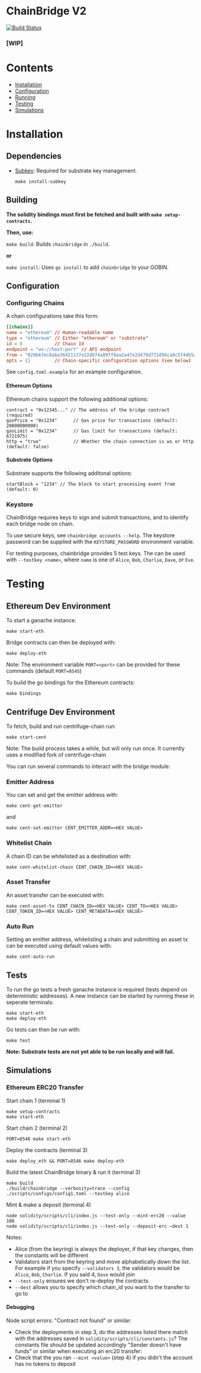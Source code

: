 # ChainBridge V2

[![Build Status](https://travis-ci.com/ChainSafe/ChainBridgeV2.svg?branch=master)](https://travis-ci.com/ChainSafe/ChainBridgeV2)

<h3><b>[WIP]</b></h3>

# Contents

- [Installation](#installation)
- [Configuration](#configuration)
- [Running](#running)
- [Testing](#testing)
- [Simulations](#simulations)

# Installation

## Dependencies

- [Subkey](https://github.com/paritytech/substrate): 
Required for substrate key management.

  `make install-subkey`


## Building

**The solidity bindings must first be fetched and built with `make setup-contracts`.**

**Then, use:**

`make build`: Builds `chainbridge` in `./build`.

**or**

`make install`: Uses `go install` to add `chainbridge` to your GOBIN.

## Configuration

### Configuring Chains

A chain configurations take this form:
```toml
[[chains]]
name = "ethereum" // Human-readable name
type = "ethereum" // Either "ethereum" or "substrate"
id = 0            // Chain Id
endpoint = "ws://host:port" // API endpoint
from = "029b67ec8aba36421137e22d874a897f8aa2a47e2d479d772d96ca8c5744b5a95c" // Public key of desired key, not required for test keys
opts = {}         // Chain-specific configuration options (see below)
```

See `config.toml.example` for an example configuration. 

#### Ethereum Options

Ethereum chains support the following additional options:

```
contract = "0x12345..." // The address of the bridge contract (required)
gasPrice = "0x1234"      // Gas price for transactions (default: 20000000000)
gasLimit = "0x1234"      // Gas limit for transactions (default: 6721975)
http = "true"            // Whether the chain connection is ws or http (default: false)
```

#### Substrate Options

Substrate supports the following additonal options:

```
startBlock = "1234" // The block to start processing event from (default: 0)
```

### Keystore

ChainBridge requires keys to sign and submit transactions, and to identify each bridge node on chain.

To use secure keys, see `chainbridge accounts --help`. The keystore password can be supplied with the `KEYSTORE_PASSWORD` environment variable.

For testing purposes, chainbridge provides 5 test keys. The can be used with `--testkey <name>`, where `name` is one of `Alice`, `Bob`, `Charlie`, `Dave`, or `Eve`. 

# Testing

## Ethereum Dev Environment 

To start a ganache instance:
```
make start-eth
```

Bridge contracts can then be deployed with:
```
make deploy-eth
```

Note: The environment variable `PORT=<port>` can be provided for these commands (default `PORT=8545`)

To build the go bindings for the Ethereum contracts:
```
make bindings
```

## Centrifuge Dev Environment

To fetch, build and run centrifuge-chain run:
```
make start-cent
```

Note: The build process takes a while, but will only run once. It currently uses a modified fork of centrifuge-chain

You can run several commands to interact with the bridge module:

### Emitter Address

You can set and get the emitter address with:
 ```
 make cent-get-emitter
``` 
and 
```
make cent-set-emitter CENT_EMITTER_ADDR=<HEX VALUE>
```
### Whitelist Chain

A chain ID can be whitelisted as a destination with:

```
make cent-whitelist-chain CENT_CHAIN_ID=<HEX VALUE>
```

### Asset Transfer

An asset transfer can be executed with:

```
make cent-asset-tx CENT_CHAIN_ID=<HEX VALUE> CENT_TO=<HEX VALUE> CENT_TOKEN_ID=<HEX VALUE> CENT_METADATA=<HEX VALUE>
```

### Auto Run

Setting an emitter address, whitelisting a chain and submitting an asset tx can be executed using default values with:
```
make cent-auto-run 
```

## Tests

To run the go tests a fresh ganache instance is required (tests depend on deterministic addresses). 
A new instance can be started by running these in seperate terminals:
```
make start-eth
make deploy-eth
```
Go tests can then be run with:
```
make test
```

**Note: Substrate tests are not yet able to be run locally and will fail.**

## Simulations
### Ethereum ERC20 Transfer
Start chain 1 (terminal 1)
```shell
make setup-contracts
make start-eth
```
Start chain 2 (terminal 2)
```shell
PORT=8546 make start-eth
```
Deploy the contracts (terminal 3)
```shell
make deploy_eth && PORT=8546 make deploy-eth
```
Build the latest ChainBridge binary & run it (terminal 3)
```shell
make build
./build/chainbridge --verbosity=trace --config ./scripts/configs/config1.toml --testkey alice
```
Mint & make a deposit (terminal 4)
```shell
node solidity/scripts/cli/index.js --test-only --mint-erc20 --value 100
node solidity/scripts/cli/index.js --test-only --deposit-erc —dest 1
```

Notes: 
- Alice (from the keyring) is always the deployer, if that key changes, then the constants will be different
- Validators start from the keyring and move alphabetically down the list. For example if you specify `--validators 3`, the validators would be `Alice`, `Bob`, `Charlie`. If you said 4, `Dave` would join
- `--test-only` ensures we don't re-deploy the contracts
- `--dest` allows you to specify which chain_id you want to the transfer to go to

#### Debugging
Node script errors:
"Contract not found" or similar:
- Check the deployments in step 3, do the addresses listed there match with the addresses saved in `solidity/scripts/cli/constants.js`? The constants file should be updated accordingly
"Sender doesn't have funds" or similar when executing an erc20 transfer:
- Check that the you ran `--mint <value>` (step 4) if you didn't the account has no tokens to deposit
